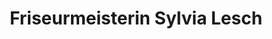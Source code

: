 ---
title: "Friseurmeisterin Sylvia Lesch"
url: /oederan/friseurmeisterin-sylvia-lesch/
shop: Friseur
---